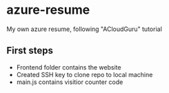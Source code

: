 # azure-resume 
My own azure resume, following "ACloudGuru" tutorial

## First steps
- Frontend folder contains the website
- Created SSH key to clone repo to local machine
- main.js contains visitior counter code
